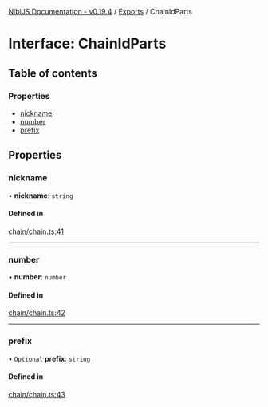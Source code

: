 [NibiJS Documentation - v0.19.4](../intro.md) / [Exports](../modules.md) / ChainIdParts

# Interface: ChainIdParts

## Table of contents

### Properties

- [nickname](ChainIdParts.md#nickname)
- [number](ChainIdParts.md#number)
- [prefix](ChainIdParts.md#prefix)

## Properties

### nickname

• **nickname**: `string`

#### Defined in

[chain/chain.ts:41](https://github.com/NibiruChain/ts-sdk/blob/75f02a4/packages/nibijs/src/chain/chain.ts#L41)

___

### number

• **number**: `number`

#### Defined in

[chain/chain.ts:42](https://github.com/NibiruChain/ts-sdk/blob/75f02a4/packages/nibijs/src/chain/chain.ts#L42)

___

### prefix

• `Optional` **prefix**: `string`

#### Defined in

[chain/chain.ts:43](https://github.com/NibiruChain/ts-sdk/blob/75f02a4/packages/nibijs/src/chain/chain.ts#L43)
